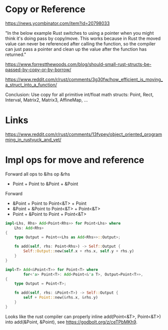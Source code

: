 # Copy or Reference

https://news.ycombinator.com/item?id=20798033

"In the below example Rust switches to using a pointer when you might think 
it's doing pass by copy/move. This works because in Rust the moved value can 
never be referenced after calling the function, so the compiler can just pass a 
pointer and clean up the value after the function has returned."


https://www.forrestthewoods.com/blog/should-small-rust-structs-be-passed-by-copy-or-by-borrow/

https://www.reddit.com/r/rust/comments/3g30fw/how_efficient_is_moving_a_struct_into_a_function/

Conclusion: Use copy for all primitive int/float math structs: Point, Rect, Interval, 
Matrix2, Matrix3, AffineMap, ...

# Links
https://www.reddit.com/r/rust/comments/13fvpey/object_oriented_programming_in_rustyuck_and_yet/

# Impl ops for move and reference
Forward all ops to &lhs op &rhs
- Point<T> + Point<T> to &Point<T> + &Point<T>

Forward 
- &Point<T> + Point<T> to Point<&T> + Point<T>
- &Point<T> + &Point<T> to Point<&T> + Point<&T>
- Point<T> + &Point<T> to Point<T> + Point<&T>
```rust
impl<Lhs, Rhs> Add<Point<Rhs>> for Point<Lhs> where
    Lhs: Add<Rhs>
{
    type Output = Point<<Lhs as Add<Rhs>>::Output>;

    fn add(self, rhs: Point<Rhs>) -> Self::Output {
        Self::Output::new(self.x + rhs.x, self.y + rhs.y)
    }
}

impl<T> Add<&Point<T>> for Point<T> where
        for<'a> Point<T>: Add<Point<&'a T>, Output=Point<T>>,
{
    type Output = Point<T>;

    fn add(self, rhs: &Point<T>) -> Self::Output {
        self + Point::new(&rhs.x, &rhs.y)
    }
}
```

Looks like the rust compiler can properly inline add(Point<&T>, Point<&T>) into
add(&Point<T>, &Point<T>), see https://godbolt.org/z/ceTPbMKh9.